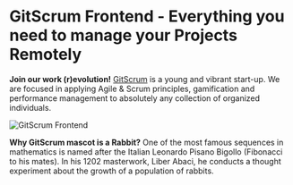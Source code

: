 # GitScrum Frontend - Everything you need to manage your Projects Remotely

**Join our work (r)evolution!**
[GitScrum](https://site.gitscrum.com) is a young and vibrant start-up. We are focused in applying Agile & Scrum principles, gamification and performance management to absolutely any collection of organized individuals.

![GitScrum Frontend](https://gitscrum-static.s3.amazonaws.com/img/gitscrum_os.png "GitScrum Frontend")

**Why GitScrum mascot is a Rabbit?**
One of the most famous sequences in mathematics is named after the Italian Leonardo Pisano Bigollo (Fibonacci to his mates). In his 1202 masterwork, Liber Abaci, he conducts a thought experiment about the growth of a population of rabbits.
